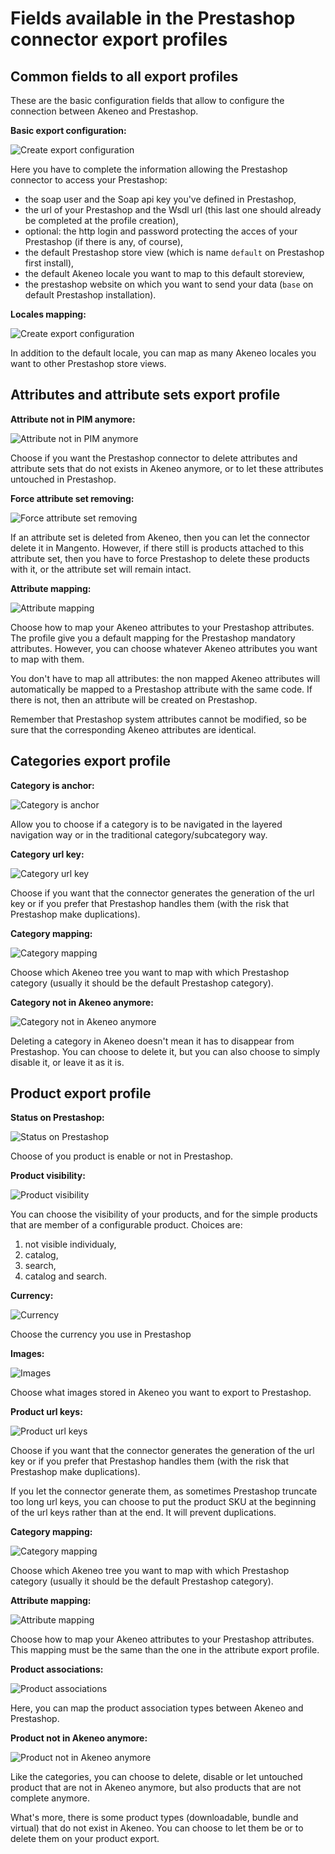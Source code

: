 # Fields available in the Prestashop connector export profiles

## Common fields to all export profiles

These are the basic configuration fields that allow to configure the connection between Akeneo and Prestashop.

**Basic export configuration:**

![Create export configuration](./images/userguide/create-config.png)

Here you have to complete the information allowing the Prestashop connector to access your Prestashop:

- the soap user and the Soap api key you've defined in Prestashop,
- the url of your Prestashop and the Wsdl url (this last one should already be completed at the profile creation),
- optional: the http login and password protecting the acces of your Prestashop (if there is any, of course),
- the default Prestashop store view (which is name `default` on Prestashop first install),
- the default Akeneo locale you want to map to this default storeview,
- the prestashop website on which you want to send your data (`base` on default Prestashop installation).

**Locales mapping:**

![Create export configuration](./images/userguide/locales-mapping.png)

In addition to the default locale, you can map as many Akeneo locales you want to other Prestashop store views.

## Attributes and attribute sets export profile

**Attribute not in PIM anymore:**

![Attribute not in PIM anymore](./images/fields/attribute-not-in-pim.png)

Choose if you want the Prestashop connector to delete attributes and attribute sets that do not exists in Akeneo anymore, or to let these attributes untouched in Prestashop.

**Force attribute set removing:**

![Force attribute set removing](./images/fields/attribute-force-removing.png)

If an attribute set is deleted from Akeneo, then you can let the connector delete it in Mangento. However, if there still is products attached to this attribute set, then you have to force Prestashop to delete these products with it, or the attribute set will remain intact.

**Attribute mapping:**

![Attribute mapping](./images/fields/attribute-mapping.png)

Choose how to map your Akeneo attributes to your Prestashop attributes. The profile give you a default mapping for the Prestashop mandatory attributes. However, you can choose whatever Akeneo attributes you want to map with them.

You don't have to map all attributes: the non mapped Akeneo attributes will automatically be mapped to a Prestashop attribute with the same code. If there is not, then an attribute will be created on Prestashop.

Remember that Prestashop system attributes cannot be modified, so be sure that the corresponding Akeneo attributes are identical.

## Categories export profile

**Category is anchor:**

![Category is anchor](./images/fields/category-is-anchor.png)

Allow you to choose if a category is to be navigated in the layered navigation way or in the traditional category/subcategory way.

**Category url key:**

![Category url key](./images/fields/category-url-key.png)

Choose if you want that the connector generates the generation of the url key or if you prefer that Prestashop handles them (with the risk that Prestashop make duplications).

**Category mapping:**

![Category mapping](./images/fields/category-mapping.png)

Choose which Akeneo tree you want to map with which Prestashop category (usually it should be the default Prestashop category).

**Category not in Akeneo anymore:**

![Category not in Akeneo anymore](./images/fields/category-not-in-pim.png)

Deleting a category in Akeneo doesn't mean it has to disappear from Prestashop. You can choose to delete it, but you can also choose to simply disable it, or leave it as it is.

## Product export profile

**Status on Prestashop:**

![Status on Prestashop](./images/fields/product-status.png)

Choose of you product is enable or not in Prestashop.

**Product visibility:**

![Product visibility](./images/fields/product-visibility.png)

You can choose the visibility of your products, and for the simple products that are member of a configurable product. Choices are:

1. not visible individualy,
2. catalog,
3. search,
4. catalog and search.

**Currency:**

![Currency](./images/fields/product-currency.png)

Choose the currency you use in Prestashop

**Images:**

![Images](./images/fields/product-images.png)

Choose what images stored in Akeneo you want to export to Prestashop.

**Product url keys:**

![Product url keys](./images/fields/product-url-key.png)

Choose if you want that the connector generates the generation of the url key or if you prefer that Prestashop handles them (with the risk that Prestashop make duplications).

If you let the connector generate them, as sometimes Prestashop truncate too long url keys, you can choose to put the product SKU at the beginning of the url keys rather than at the end. It will prevent duplications.

**Category mapping:**

![Category mapping](./images/fields/category-mapping.png)

Choose which Akeneo tree you want to map with which Prestashop category (usually it should be the default Prestashop category).

**Attribute mapping:**

![Attribute mapping](./images/fields/attribute-mapping.png)

Choose how to map your Akeneo attributes to your Prestashop attributes. This mapping must be the same than the one in the attribute export profile.

**Product associations:**

![Product associations](./images/fields/product-associations.png)

Here, you can map the product association types between Akeneo and Prestashop.

**Product not in Akeneo anymore:**

![Product not in Akeneo anymore](./images/fields/product-not-in-pim.png)

Like the categories, you can choose to delete, disable or let untouched product that are not in Akeneo anymore, but also products that are not complete anymore.

What's more, there is some product types (downloadable, bundle and virtual) that do not exist in Akeneo. You can choose to let them be or to delete them on your product export.

